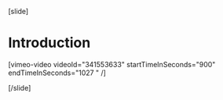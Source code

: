 [slide]
# Introduction

[vimeo-video videoId="341553633" startTimeInSeconds="900" endTimeInSeconds="1027 " /]

[/slide]